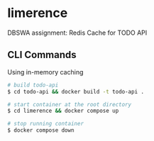 # limerence
DBSWA assignment: Redis Cache for TODO API

## CLI Commands
Using in-memory caching

```bash
# build todo-api
$ cd todo-api && docker build -t todo-api .

# start container at the root directory
$ cd limerence && docker compose up

# stop running container
$ docker compose down
```

